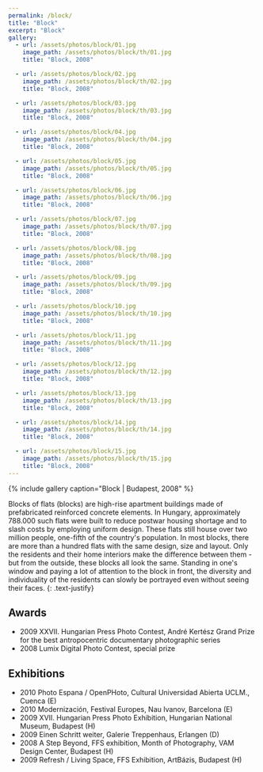 ```yaml
---
permalink: /block/
title: "Block"
excerpt: "Block"
gallery:
  - url: /assets/photos/block/01.jpg
    image_path: /assets/photos/block/th/01.jpg
    title: "Block, 2008"

  - url: /assets/photos/block/02.jpg
    image_path: /assets/photos/block/th/02.jpg
    title: "Block, 2008"

  - url: /assets/photos/block/03.jpg
    image_path: /assets/photos/block/th/03.jpg
    title: "Block, 2008"

  - url: /assets/photos/block/04.jpg
    image_path: /assets/photos/block/th/04.jpg
    title: "Block, 2008"

  - url: /assets/photos/block/05.jpg
    image_path: /assets/photos/block/th/05.jpg
    title: "Block, 2008"

  - url: /assets/photos/block/06.jpg
    image_path: /assets/photos/block/th/06.jpg
    title: "Block, 2008"

  - url: /assets/photos/block/07.jpg
    image_path: /assets/photos/block/th/07.jpg
    title: "Block, 2008"

  - url: /assets/photos/block/08.jpg
    image_path: /assets/photos/block/th/08.jpg
    title: "Block, 2008"

  - url: /assets/photos/block/09.jpg
    image_path: /assets/photos/block/th/09.jpg
    title: "Block, 2008"

  - url: /assets/photos/block/10.jpg
    image_path: /assets/photos/block/th/10.jpg
    title: "Block, 2008"

  - url: /assets/photos/block/11.jpg
    image_path: /assets/photos/block/th/11.jpg
    title: "Block, 2008"

  - url: /assets/photos/block/12.jpg
    image_path: /assets/photos/block/th/12.jpg
    title: "Block, 2008"

  - url: /assets/photos/block/13.jpg
    image_path: /assets/photos/block/th/13.jpg
    title: "Block, 2008"

  - url: /assets/photos/block/14.jpg
    image_path: /assets/photos/block/th/14.jpg
    title: "Block, 2008"

  - url: /assets/photos/block/15.jpg
    image_path: /assets/photos/block/th/15.jpg
    title: "Block, 2008"
---
```


{% include gallery caption="Block \| Budapest, 2008" %}

Blocks of flats (blocks) are high-rise apartment buildings made of
prefabricated reinforced concrete elements. In Hungary, approximately 788.000
such flats were built to reduce postwar housing shortage and to slash costs by
employing uniform design. These flats still house over two million people,
one-fifth of the country's population. In most blocks, there are more than a
hundred flats with the same design, size and layout. Only the residents and
their home interiors make the difference between them - but from the outside,
these blocks all look the same. Standing in one's window and paying a lot of
attention to the block in front, the diversity and individuality of the
residents can slowly be portrayed even without seeing their faces.
{: .text-justify}

## Awards

- 2009  XXVII. Hungarian Press Photo Contest, André Kertész Grand Prize for the
        best antropocentric documentary photographic series
- 2008  Lumix Digital Photo Contest, special prize

## Exhibitions

- 2010  Photo Espana / OpenPHoto, Cultural Universidad Abierta UCLM., Cuenca (E)
- 2010  Modernización, Festival Europes, Nau Ivanov, Barcelona (E)
- 2009  XVII. Hungarian Press Photo Exhibition, Hungarian National Museum, Budapest (H)
- 2009  Einen Schritt weiter, Galerie Treppenhaus, Erlangen (D)
- 2008  A Step Beyond, FFS exhibition, Month of Photography, VAM Design Center, Budapest (H)
- 2009  Refresh / Living Space, FFS Exhibition, ArtBázis, Budapest (H)
